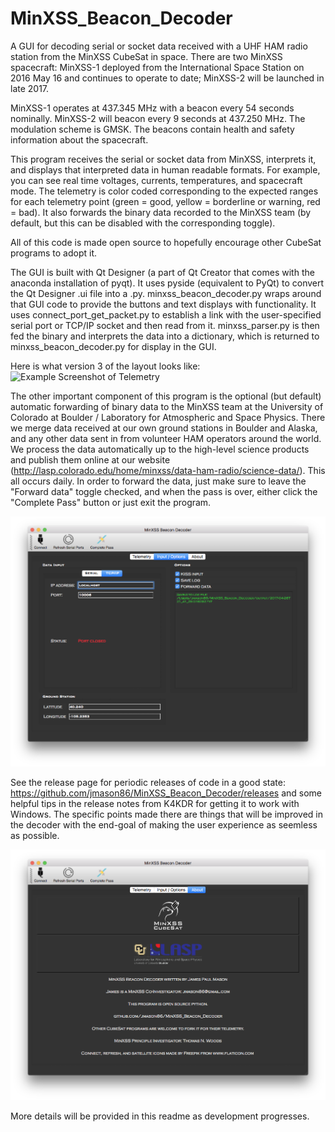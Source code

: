 # MinXSS_Beacon_Decoder
A GUI for decoding serial or socket data received with a UHF HAM radio station from the MinXSS CubeSat in space. There are two MinXSS spacecraft: MinXSS-1 deployed from the International Space Station on 2016 May 16 and continues to operate to date; MinXSS-2 will be launched in late 2017. 

MinXSS-1 operates at 437.345 MHz with a beacon every 54 seconds nominally. MinXSS-2 will beacon every 9 seconds at 437.250 MHz. The modulation scheme is GMSK. The beacons contain health and safety information about the spacecraft. 

This program receives the serial or socket data from MinXSS, interprets it, and displays that interpreted data in human readable formats. For example, you can see real time voltages, currents, temperatures, and spacecraft mode. The telemetry is color coded corresponding to the expected ranges for each telemetry point (green = good, yellow = borderline or warning, red = bad). It also forwards the binary data recorded to the MinXSS team (by default, but this can be disabled with the corresponding toggle). 

All of this code is made open source to hopefully encourage other CubeSat programs to adopt it. 

The GUI is built with Qt Designer (a part of Qt Creator that comes with the anaconda installation of pyqt). It uses pyside (equivalent to PyQt) to convert the Qt Designer .ui file into a .py. minxss_beacon_decoder.py wraps around that GUI code to provide the buttons and text displays with functionality. It uses connect_port_get_packet.py to establish a link with the user-specified serial port or TCP/IP socket and then read from it. minxss_parser.py is then fed the binary and interprets the data into a dictionary, which is returned to minxss_beacon_decoder.py for display in the GUI. 

Here is what version 3 of the layout looks like: 
![Example Screenshot of Telemetry](/screenshots/in_operation1v1.1.0.png)

The other important component of this program is the optional (but default) automatic forwarding of binary data to the MinXSS team at the University of Colorado at Boulder / Laboratory for Atmospheric and Space Physics. There we merge data received at our own ground stations in Boulder and Alaska, and any other data sent in from volunteer HAM operators around the world. We process the data automatically up to the high-level science products and publish them online at our website (http://lasp.colorado.edu/home/minxss/data-ham-radio/science-data/). This all occurs daily. 
In order to forward the data, just make sure to leave the "Forward data" toggle checked, and when the pass is over, either click the "Complete Pass" button or just exit the program. 

![Example Screenshot of Input / Options](/screenshots/in_operation2v1.1.0.png)

See the release page for periodic releases of code in a good state: https://github.com/jmason86/MinXSS_Beacon_Decoder/releases and some helpful tips in the release notes from K4KDR for getting it to work with Windows. The specific points made there are things that will be improved in the decoder with the end-goal of making the user experience as seemless as possible. 

![Example Screenshot of About](/screenshots/in_operation3v1.1.0.png)

More details will be provided in this readme as development progresses. 

